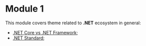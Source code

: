 # Module 1

This module covers theme related to **.NET** ecosystem in general:
* [.NET Core vs .NET Framework](dotnet-core-framework-difference.md);
* [.NET Standard](dotnet-standard-compatibility.md);
